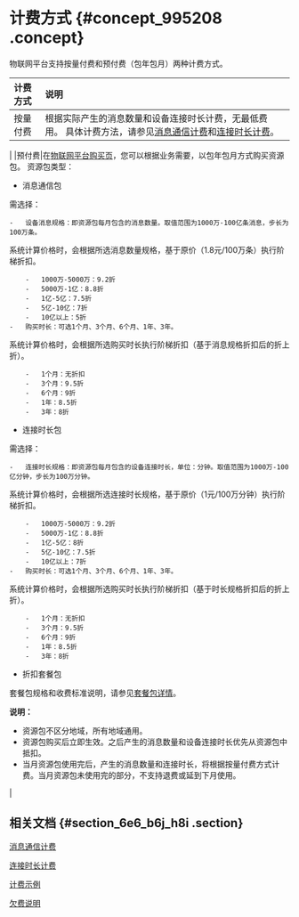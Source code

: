 # 计费方式 {#concept_995208 .concept}

物联网平台支持按量付费和预付费（包年包月）两种计费方式。

|计费方式|说明|
|:---|:-|
|按量付费|根据实际产生的消息数量和设备连接时长计费，无最低费用。 具体计费方法，请参见[消息通信计费](cn.zh-CN/产品定价/消息通信计费.md#)和[连接时长计费](cn.zh-CN/产品定价/连接时长计费.md#)。

 |
|预付费|在[物联网平台购买页](https://www.aliyun.com/product/iot-devicemanagement)，您可以根据业务需要，以包年包月方式购买资源包。 资源包类型：

 -   消息通信包

需选择：

    -   设备消息规格：即资源包每月包含的消息数量。取值范围为1000万-100亿条消息，步长为100万条。

系统计算价格时，会根据所选消息数量规格，基于原价（1.8元/100万条）执行阶梯折扣。

        -   1000万-5000万：9.2折
        -   5000万-1亿：8.8折
        -   1亿-5亿：7.5折
        -   5亿-10亿：7折
        -   10亿以上：5折
    -   购买时长：可选1个月、3个月、6个月、1年、3年。

系统计算价格时，会根据所选购买时长执行阶梯折扣（基于消息规格折扣后的折上折）。

        -   1个月：无折扣
        -   3个月：9.5折
        -   6个月：9折
        -   1年：8.5折
        -   3年：8折
-   连接时长包

需选择：

    -   连接时长规格：即资源包每月包含的设备连接时长，单位：分钟。取值范围为1000万-100亿分钟，步长为100万分钟。

系统计算价格时，会根据所选连接时长规格，基于原价（1元/100万分钟）执行阶梯折扣。

        -   1000万-5000万：9.2折
        -   5000万-1亿：8.8折
        -   1亿-5亿：8折
        -   5亿-10亿：7.5折
        -   10亿以上：7折
    -   购买时长：可选1个月、3个月、6个月、1年、3年。

系统计算价格时，会根据所选购买时长执行阶梯折扣（基于时长规格折扣后的折上折）。

        -   1个月：无折扣
        -   3个月：9.5折
        -   6个月：9折
        -   1年：8.5折
        -   3年：8折
-   折扣套餐包

套餐包规格和收费标准说明，请参见[套餐包详情](cn.zh-CN/产品定价/隐藏文件夹/套餐包详情.md#)。


 **说明：** 

-   资源包不区分地域，所有地域通用。
-   资源包购买后立即生效。之后产生的消息数量和设备连接时长优先从资源包中抵扣。
-   当月资源包使用完后，产生的消息数量和连接时长，将根据按量付费方式计费。当月资源包未使用完的部分，不支持退费或延到下月使用。

 |

## 相关文档 {#section_6e6_b6j_h8i .section}

[消息通信计费](cn.zh-CN/产品定价/消息通信计费.md#)

[连接时长计费](cn.zh-CN/产品定价/连接时长计费.md#)

[计费示例](cn.zh-CN/产品定价/计费示例.md#)

[欠费说明](cn.zh-CN/产品定价/欠费说明.md#)

